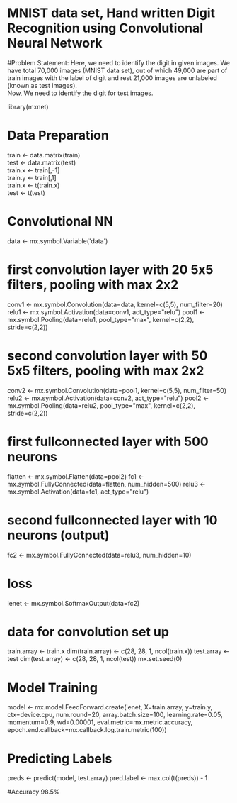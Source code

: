 
# MNIST data set, Hand written Digit Recognition using Convolutional Neural Network

#Problem Statement:
Here, we need to identify the digit in given images. 
We have total 70,000 images (MNIST data set), out of which 49,000 are part of train images with the label of digit and rest 21,000 images are unlabeled (known as test images).   
Now, We need to identify the digit for test images.   

library(mxnet)  

# Data Preparation  
train <- data.matrix(train)  
test <- data.matrix(test)  
train.x <- train[,-1]  
train.y <- train[,1]  
train.x <- t(train.x)  
test <- t(test)  

# Convolutional NN
data <- mx.symbol.Variable('data')
# first convolution layer with 20 5x5 filters, pooling with max 2x2 
conv1 <- mx.symbol.Convolution(data=data, kernel=c(5,5), num_filter=20)
relu1 <- mx.symbol.Activation(data=conv1, act_type="relu")
pool1 <- mx.symbol.Pooling(data=relu1, pool_type="max",
                            kernel=c(2,2), stride=c(2,2))

# second convolution layer with 50 5x5 filters, pooling with max 2x2
conv2 <- mx.symbol.Convolution(data=pool1, kernel=c(5,5), num_filter=50)
relu2 <- mx.symbol.Activation(data=conv2, act_type="relu")
pool2 <- mx.symbol.Pooling(data=relu2, pool_type="max",
                            kernel=c(2,2), stride=c(2,2))

# first fullconnected layer with 500 neurons
flatten <- mx.symbol.Flatten(data=pool2)
fc1 <- mx.symbol.FullyConnected(data=flatten, num_hidden=500)
relu3 <- mx.symbol.Activation(data=fc1, act_type="relu")

# second fullconnected layer with 10 neurons (output)
fc2 <- mx.symbol.FullyConnected(data=relu3, num_hidden=10)
# loss
lenet <- mx.symbol.SoftmaxOutput(data=fc2)

# data for convolution set up
train.array <- train.x
dim(train.array) <- c(28, 28, 1, ncol(train.x))
test.array <- test
dim(test.array) <- c(28, 28, 1, ncol(test))
mx.set.seed(0)

# Model Training
model <- mx.model.FeedForward.create(lenet, X=train.array, y=train.y,
                                      ctx=device.cpu, num.round=20, array.batch.size=100,
                                      learning.rate=0.05, momentum=0.9, wd=0.00001,
                                      eval.metric=mx.metric.accuracy,
                                      epoch.end.callback=mx.callback.log.train.metric(100))

# Predicting Labels
preds <- predict(model, test.array)
pred.label <- max.col(t(preds)) - 1

#Accuracy 98.5%
